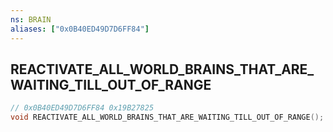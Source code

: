 ```yaml
---
ns: BRAIN
aliases: ["0x0B40ED49D7D6FF84"]
---
```

## REACTIVATE_ALL_WORLD_BRAINS_THAT_ARE_WAITING_TILL_OUT_OF_RANGE

```c
// 0x0B40ED49D7D6FF84 0x19B27825
void REACTIVATE_ALL_WORLD_BRAINS_THAT_ARE_WAITING_TILL_OUT_OF_RANGE();
```


